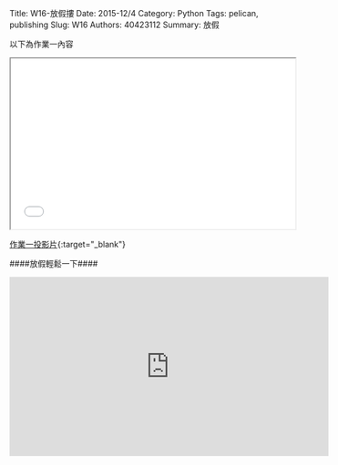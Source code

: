 Title: W16-放假摟
Date: 2015-12/4
Category: Python
Tags: pelican, publishing
Slug: W16
Authors: 40423112
Summary: 放假

以下為作業一內容


<iframe src="40423112_w16_p.html" width="500" height="300"></iframe>

[作業一投影片](40423112_cp_w16_p.html){:target="_blank"}

####放假輕鬆一下####
<iframe width="560" height="315" src="https://www.youtube.com/embed/nlt5Wa13fFU" frameborder="0" allowfullscreen></iframe>

